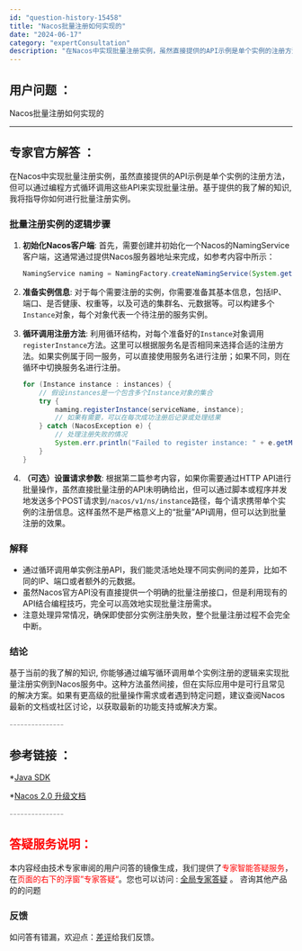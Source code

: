 ```yaml
---
id: "question-history-15458"
title: "Nacos批量注册如何实现的"
date: "2024-06-17"
category: "expertConsultation"
description: "在Nacos中实现批量注册实例，虽然直接提供的API示例是单个实例的注册方法，但可以通过编程方式循环调用这些API来实现批量注册。基于提供的我了解的知识, 我将指导你如何进行批量注册实例。### 批量注册实例的逻辑步骤1. **初始化Nacos客户端**:   首先，需要创建并初始化一个Nacos的"
---
```


## 用户问题 ： 
 Nacos批量注册如何实现的  

---------------
## 专家官方解答 ：

在Nacos中实现批量注册实例，虽然直接提供的API示例是单个实例的注册方法，但可以通过编程方式循环调用这些API来实现批量注册。基于提供的我了解的知识, 我将指导你如何进行批量注册实例。

### 批量注册实例的逻辑步骤

1. **初始化Nacos客户端**:
   首先，需要创建并初始化一个Nacos的NamingService客户端，这通常通过提供Nacos服务器地址来完成，如参考内容中所示：
   ```java
   NamingService naming = NamingFactory.createNamingService(System.getProperty("serveAddr"));
   ```
   
2. **准备实例信息**:
   对于每个需要注册的实例，你需要准备其基本信息，包括IP、端口、是否健康、权重等，以及可选的集群名、元数据等。可以构建多个`Instance`对象，每个对象代表一个待注册的服务实例。

3. **循环调用注册方法**:
   利用循环结构，对每个准备好的`Instance`对象调用`registerInstance`方法。这里可以根据服务名是否相同来选择合适的注册方法。如果实例属于同一服务，可以直接使用服务名进行注册；如果不同，则在循环中切换服务名进行注册。

   ```java
   for (Instance instance : instances) {
       // 假设instances是一个包含多个Instance对象的集合
       try {
           naming.registerInstance(serviceName, instance);
           // 如果有需要，可以在每次成功注册后记录或处理结果
       } catch (NacosException e) {
           // 处理注册失败的情况
           System.err.println("Failed to register instance: " + e.getMessage());
       }
   }
   ```

4. **（可选）设置请求参数**:
   根据第二篇参考内容，如果你需要通过HTTP API进行批量操作，虽然直接批量注册的API未明确给出，但可以通过脚本或程序并发地发送多个POST请求到`/nacos/v1/ns/instance`路径，每个请求携带单个实例的注册信息。这样虽然不是严格意义上的“批量”API调用，但可以达到批量注册的效果。

### 解释

- 通过循环调用单实例注册API，我们能灵活地处理不同实例间的差异，比如不同的IP、端口或者额外的元数据。
- 虽然Nacos官方API没有直接提供一个明确的批量注册接口，但是利用现有的API结合编程技巧，完全可以高效地实现批量注册需求。
- 注意处理异常情况，确保即使部分实例注册失败，整个批量注册过程不会完全中断。

### 结论

基于当前的我了解的知识, 你能够通过编写循环调用单个实例注册的逻辑来实现批量注册实例到Nacos服务中。这种方法虽然间接，但在实际应用中是可行且常见的解决方案。如果有更高级的批量操作需求或者遇到特定问题，建议查阅Nacos最新的文档或社区讨论，以获取最新的功能支持或解决方案。


<font color="#949494">---------------</font> 


## 参考链接 ：

*[Java SDK](https://nacos.io/docs/latest/guide/user/sdk)
 
 *[Nacos 2.0 升级文档](https://nacos.io/docs/latest/upgrading/200-upgrading)


 <font color="#949494">---------------</font> 
 


## <font color="#FF0000">答疑服务说明：</font> 

本内容经由技术专家审阅的用户问答的镜像生成，我们提供了<font color="#FF0000">专家智能答疑服务</font>，在<font color="#FF0000">页面的右下的浮窗”专家答疑“</font>。您也可以访问 : [全局专家答疑](https://answer.opensource.alibaba.com/docs/intro) 。 咨询其他产品的的问题

### 反馈
如问答有错漏，欢迎点：[差评](https://ai.nacos.io/user/feedbackByEnhancerGradePOJOID?enhancerGradePOJOId=15528)给我们反馈。
